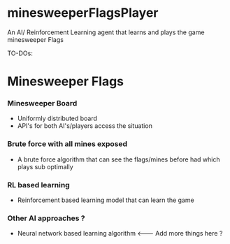 # minesweeperFlagsPlayer
An AI/ Reinforcement Learning agent that learns and plays the game minesweeper Flags


TO-DOs:

# Minesweeper Flags
### Minesweeper Board
* Uniformly distributed board
* API's for both AI's/players access the situation

### Brute force with all mines exposed
* A brute force algorithm that can see the flags/mines before had which plays sub optimally

### RL based learning
* Reinforcement based learning model that can learn the game

### Other AI approaches ?
* Neural network based learning algorithm
<--- Add more things here ?
